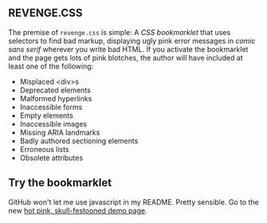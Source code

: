 ## REVENGE.CSS

The premise of `revenge.css` is simple: A *CSS bookmarklet* that uses selectors to find bad markup, displaying ugly pink error messages in *comic sans serif* wherever you write bad HTML. If you activate the bookmarklet and the page gets lots of pink blotches, the author will have included at least one of the following:

* Misplaced &lt;div&gt;s
* Deprecated elements
* Malformed hyperlinks
* Inaccessible forms
* Empty elements
* Inaccessible images
* Missing ARIA landmarks
* Badly authored sectioning elements
* Erroneous lists
* Obsolete attributes

## Try the bookmarklet

GitHub won't let me use javascript in my README. Pretty sensible. Go to the new <a href="http://heydonworks.com/revenge_css_bookmarklet/">hot pink, skull-festooned demo page</a>.

